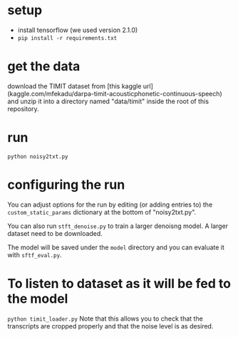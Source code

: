 # setup
* install tensorflow (we used version 2.1.0)
* `pip install -r requirements.txt`

# get the data
download the TIMIT dataset from [this kaggle url]
(kaggle.com/mfekadu/darpa-timit-acousticphonetic-continuous-speech) and 
unzip it into a directory named "data/timit" inside the root of this 
repository.

# run
`python noisy2txt.py`

# configuring the run
You can adjust options for the run by editing (or adding entries to) 
the `custom_static_params` dictionary at the bottom of "noisy2txt.py".

You can also run `stft_denoise.py` to train a larger denoisng model. A larger dataset need to be downloaded.

The model will be saved under the `model` directory and you can evaluate it with `sftf_eval.py`. 

# To listen to dataset as it will be fed to the model
`python timit_loader.py`
Note that this allows you to check that the transcripts are cropped 
properly and that the noise level is as desired.
